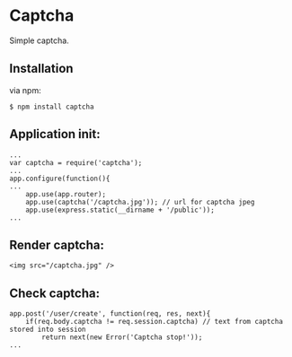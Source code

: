 
# Captcha

Simple captcha.

## Installation

via npm:

	$ npm install captcha

## Application init:

	...
	var captcha = require('captcha');
	...
	app.configure(function(){
	...
		app.use(app.router);
		app.use(captcha('/captcha.jpg')); // url for captcha jpeg
		app.use(express.static(__dirname + '/public'));
	...

## Render captcha:

	<img src="/captcha.jpg" />

## Check captcha:

	app.post('/user/create', function(req, res, next){
		if(req.body.captcha != req.session.captcha) // text from captcha stored into session
			return next(new Error('Captcha stop!'));
	...

